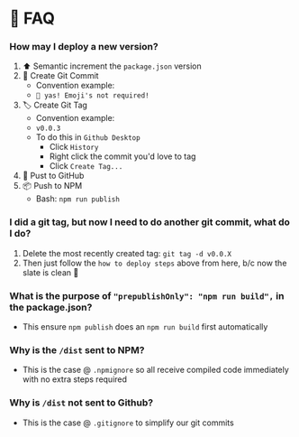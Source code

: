 # 💖 FAQ
### How may I deploy a new version?
1. ⬆️ Semantic increment the `package.json` version
1. 💬 Create Git Commit
    - Convention example:
    - `🥳 yas! Emoji's not required!`
1. 🏷️ Create Git Tag 
    - Convention example:
    - `v0.0.3`
    - To do this in `Github Desktop`
        - Click `History`
        - Right click the commit you'd love to tag
        - Click `Create Tag...`
1. 🚀 Pust to GitHub
1. 📦 Push  to NPM
    - Bash: `npm run publish`
### I did a git tag, but now I need to do another git commit, what do I do?
1. Delete the most recently created tag: `git tag -d v0.0.X`
1. Then just follow the `how to deploy steps` above from here, b/c now the slate is clean 🙌
### What is the purpose of `"prepublishOnly": "npm run build",` in the package.json?
- This ensure `npm publish` does an `npm run build` first automatically
### Why is the `/dist` sent to NPM?
- This is the case @ `.npmignore` so all receive compiled code immediately with no extra steps required
### Why is `/dist` not sent to Github?
- This is the case @ `.gitignore` to simplify our git commits